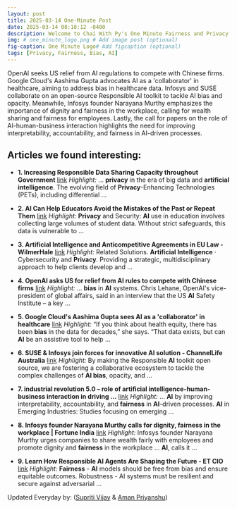 ```yaml
---
layout: post
title: 2025-03-14 One-Minute Post
date: 2025-03-14 08:18:12 -0400
description: Welcome to Chai With Py's One Minute Fairness and Privacy, which aims to provide you the current happenings in the world of Fairness, Privacy, and AI.
img: # one_minute_logo.png # Add image post (optional)
fig-caption: One Minute Logo# Add figcaption (optional)
tags: [Privacy, Fairness, Bias, AI]
---
```


OpenAI seeks US relief from AI regulations to compete with Chinese firms. Google Cloud's Aashima Gupta advocates AI as a 'collaborator' in healthcare, aiming to address bias in healthcare data. Infosys and SUSE collaborate on an open-source Responsible AI toolkit to tackle AI bias and opacity. Meanwhile, Infosys founder Narayana Murthy emphasizes the importance of dignity and fairness in the workplace, calling for wealth sharing and fairness for employees. Lastly, the call for papers on the role of AI-human-business interaction highlights the need for improving interpretability, accountability, and fairness in AI-driven processes.

## Articles we found interesting:

- **1. Increasing Responsible Data Sharing Capacity throughout Government** [link](https://fas.org/publication/increasing-responsible-data-sharing-capacity-throughout-government/)
_Highlight:_ ... <b>privacy</b> in the era of big data and <b>artificial intelligence</b>. The evolving field of <b>Privacy</b>-Enhancing Technologies (PETs), including differential&nbsp;...

- **2. <b>AI</b> Can Help Educators Avoid the Mistakes of the Past or Repeat Them** [link](https://thejournal.com/Articles/2025/03/13/AI-Can-Help-Educators-Avoid-the-Mistakes-of-the-Past-or-Repeat-Them.aspx)
_Highlight:_ <b>Privacy</b> and Security: <b>AI</b> use in education involves collecting large volumes of student data. Without strict safeguards, this data is vulnerable to&nbsp;...

- **3. <b>Artificial Intelligence</b> and Anticompetitive Agreements in EU Law - WilmerHale** [link](https://www.wilmerhale.com/en/insights/blogs/wilmerhale-privacy-and-cybersecurity-law/20250313-artificial-intelligence-and-anticompetitive-agreements-in-eu-law)
_Highlight:_ Related Solutions. <b>Artificial Intelligence</b> &middot; Cybersecurity and <b>Privacy</b>. Providing a strategic, multidisciplinary approach to help clients develop and&nbsp;...

- **4. OpenAI asks US for relief from <b>AI</b> rules to compete with Chinese firms** [link](https://www.scmp.com/tech/policy/article/3302318/openai-asks-us-relief-ai-rules-compete-chinese-firms)
_Highlight:_ ... <b>bias</b> in <b>AI</b> systems. Chris Lehane, OpenAI&#39;s vice-president of global affairs, said in an interview that the US <b>AI</b> Safety Institute – a key&nbsp;...

- **5. Google Cloud&#39;s Aashima Gupta sees <b>AI</b> as a &#39;collaborator&#39; in healthcare** [link](https://www.chiefhealthcareexecutive.com/view/google-cloud-s-aashima-gupta-sees-ai-as-a-collaborator-in-healthcare)
_Highlight:_ “If you think about health equity, there has been <b>bias</b> in the data for decades,” she says. “That data exists, but can <b>AI</b> be an assistive tool to help&nbsp;...

- **6. SUSE &amp; Infosys join forces for innovative <b>AI</b> solution - ChannelLife Australia** [link](https://channellife.com.au/story/suse-infosys-join-forces-for-innovative-ai-solution)
_Highlight:_ By making the Responsible <b>AI</b> toolkit open source, we are fostering a collaborative ecosystem to tackle the complex challenges of <b>AI bias</b>, opacity, and&nbsp;...

- **7. industrial revolution 5.0 – role of <b>artificial intelligence</b>-human-business interaction in driving ...** [link](https://onlinelibrary.wiley.com/page/journal/19322062/call-for-papers/si-2025-000348)
_Highlight:_ ... <b>AI</b> by improving interpretability, accountability, and <b>fairness</b> in <b>AI</b>-driven processes. <b>AI</b> in Emerging Industries: Studies focusing on emerging&nbsp;...

- **8. Infosys founder Narayana Murthy calls for dignity, <b>fairness</b> in the workplace | Fortune India** [link](https://www.fortuneindia.com/business-news/companies-must-share-wealth-fairly-with-employees-infosys-founder-narayana-murthy-calls-for-dignity-fairness-in-the-workplace/121137)
_Highlight:_ Infosys founder Narayana Murthy urges companies to share wealth fairly with employees and promote dignity and <b>fairness</b> in the workplace ... <b>AI</b>, calls it&nbsp;...

- **9. Learn How Responsible <b>AI</b> Agents Are Shaping the Future - ET CIO** [link](https://cio.economictimes.indiatimes.com/news/brand-solution/learn-how-responsible-ai-agents-are-shaping-the-future/118964758)
_Highlight:_ <b>Fairness</b> - <b>AI</b> models should be free from bias and ensure equitable outcomes. Robustness - AI systems must be resilient and secure against adversarial&nbsp;...


Updated Everyday by: (<a href="https://supritivijay.github.io/">Supriti Vijay</a> & <a href="https://amanpriyanshu.github.io/">Aman Priyanshu</a>)
